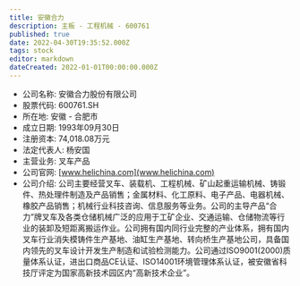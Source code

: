```yaml
---
title: 安徽合力
description: 主板 - 工程机械 - 600761
published: true
date: 2022-04-30T19:35:52.000Z
tags: stock
editor: markdown
dateCreated: 2022-01-01T00:00:00.000Z
---
```


- 公司名称: 安徽合力股份有限公司
- 股票代码: 600761.SH
- 所在地: 安徽 - 合肥市
- 成立日期: 1993年09月30日
- 注册资本: 74,018.08万元
- 法定代表人: 杨安国
- 主营业务: 叉车产品
- 公司官网: [www.helichina.com](www.helichina.com)
- 公司介绍: 公司主要经营叉车、装载机、工程机械、矿山起重运输机械、铸锻件、热处理件制造及产品销售；金属材料、化工原料、电子产品、电器机械、橡胶产品销售；机械行业科技咨询、信息服务等业务。公司的主导产品“合力”牌叉车及各类仓储机械广泛的应用于工矿企业、交通运输、仓储物流等行业的装卸及短距离搬运作业。公司拥有国内同行业完整的产业体系，拥有国内叉车行业消失模铸件生产基地、油缸生产基地、转向桥生产基地公司，具备国内领先的叉车设计开发生产制造和试验检测能力。公司通过ISO9001(2000)质量体系认证，进出口商品CE认证、ISO14001环境管理体系认证，被安徽省科技厅评定为国家高新技术园区内“高新技术企业”。


